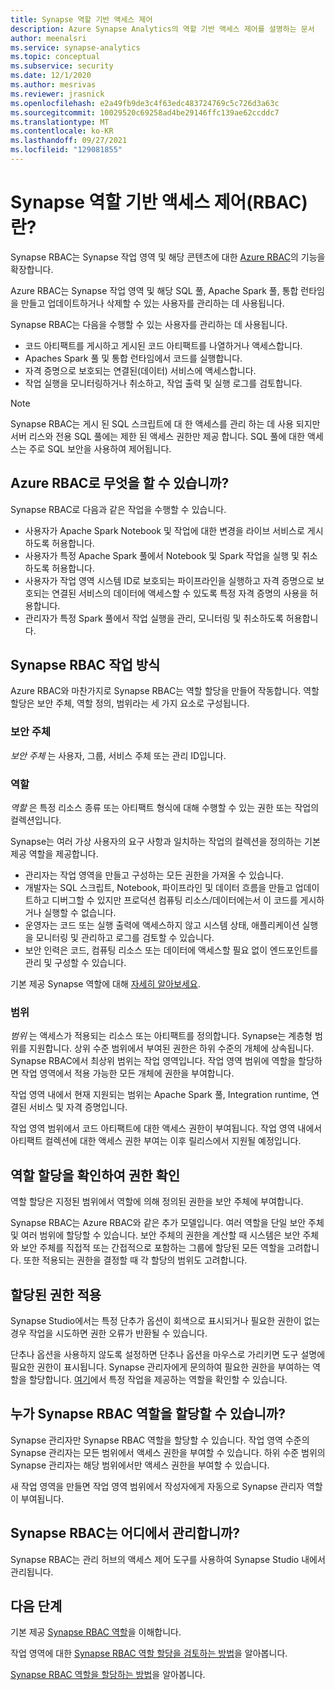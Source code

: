 ```yaml
---
title: Synapse 역할 기반 액세스 제어
description: Azure Synapse Analytics의 역할 기반 액세스 제어를 설명하는 문서
author: meenalsri
ms.service: synapse-analytics
ms.topic: conceptual
ms.subservice: security
ms.date: 12/1/2020
ms.author: mesrivas
ms.reviewer: jrasnick
ms.openlocfilehash: e2a49fb9de3c4f63edc483724769c5c726d3a63c
ms.sourcegitcommit: 10029520c69258ad4be29146ffc139ae62ccddc7
ms.translationtype: MT
ms.contentlocale: ko-KR
ms.lasthandoff: 09/27/2021
ms.locfileid: "129081855"
---
```

# <a name="what-is-synapse-role-based-access-control-rbac"></a>Synapse 역할 기반 액세스 제어(RBAC)란?

Synapse RBAC는 Synapse 작업 영역 및 해당 콘텐츠에 대한 [Azure RBAC](../../role-based-access-control/overview.md)의 기능을 확장합니다. 

Azure RBAC는 Synapse 작업 영역 및 해당 SQL 풀, Apache Spark 풀, 통합 런타임을 만들고 업데이트하거나 삭제할 수 있는 사용자를 관리하는 데 사용됩니다.

Synapse RBAC는 다음을 수행할 수 있는 사용자를 관리하는 데 사용됩니다.
- 코드 아티팩트를 게시하고 게시된 코드 아티팩트를 나열하거나 액세스합니다. 
- Apaches Spark 풀 및 통합 런타임에서 코드를 실행합니다.
- 자격 증명으로 보호되는 연결된(데이터) 서비스에 액세스합니다. 
- 작업 실행을 모니터링하거나 취소하고, 작업 출력 및 실행 로그를 검토합니다.  

>[!Note]
>Synapse RBAC는 게시 된 SQL 스크립트에 대 한 액세스를 관리 하는 데 사용 되지만 서버 리스와 전용 SQL 풀에는 제한 된 액세스 권한만 제공 합니다. SQL 풀에 대한 액세스는 주로 SQL 보안을 사용하여 제어됩니다.

## <a name="what-can-i-do-with-synapse-rbac"></a>Azure RBAC로 무엇을 할 수 있습니까?

Synapse RBAC로 다음과 같은 작업을 수행할 수 있습니다.
  - 사용자가 Apache Spark Notebook 및 작업에 대한 변경을 라이브 서비스로 게시하도록 허용합니다.
  - 사용자가 특정 Apache Spark 풀에서 Notebook 및 Spark 작업을 실행 및 취소하도록 허용합니다.
  - 사용자가 작업 영역 시스템 ID로 보호되는 파이프라인을 실행하고 자격 증명으로 보호되는 연결된 서비스의 데이터에 액세스할 수 있도록 특정 자격 증명의 사용을 허용합니다. 
  - 관리자가 특정 Spark 풀에서 작업 실행을 관리, 모니터링 및 취소하도록 허용합니다.    

## <a name="how-synapse-rbac-works"></a>Synapse RBAC 작업 방식
Azure RBAC와 마찬가지로 Synapse RBAC는 역할 할당을 만들어 작동합니다. 역할 할당은 보안 주체, 역할 정의, 범위라는 세 가지 요소로 구성됩니다.  

### <a name="security-principals"></a>보안 주체

_보안 주체_ 는 사용자, 그룹, 서비스 주체 또는 관리 ID입니다.

### <a name="roles"></a>역할
 
_역할_ 은 특정 리소스 종류 또는 아티팩트 형식에 대해 수행할 수 있는 권한 또는 작업의 컬렉션입니다.

Synapse는 여러 가상 사용자의 요구 사항과 일치하는 작업의 컬렉션을 정의하는 기본 제공 역할을 제공합니다.
- 관리자는 작업 영역을 만들고 구성하는 모든 권한을 가져올 수 있습니다. 
- 개발자는 SQL 스크립트, Notebook, 파이프라인 및 데이터 흐름을 만들고 업데이트하고 디버그할 수 있지만 프로덕션 컴퓨팅 리소스/데이터에는서 이 코드를 게시하거나 실행할 수 없습니다.
- 운영자는 코드 또는 실행 출력에 액세스하지 않고 시스템 상태, 애플리케이션 실행을 모니터링 및 관리하고 로그를 검토할 수 있습니다.
- 보안 인력은 코드, 컴퓨팅 리소스 또는 데이터에 액세스할 필요 없이 엔드포인트를 관리 및 구성할 수 있습니다.

기본 제공 Synapse 역할에 대해 [자세히 알아보세요](./synapse-workspace-synapse-rbac-roles.md). 

### <a name="scopes"></a>범위

_범위_ 는 액세스가 적용되는 리소스 또는 아티팩트를 정의합니다.  Synapse는 계층형 범위를 지원합니다.  상위 수준 범위에서 부여된 권한은 하위 수준의 개체에 상속됩니다.  Synapse RBAC에서 최상위 범위는 작업 영역입니다.  작업 영역 범위에 역할을 할당하면 작업 영역에서 적용 가능한 모든 개체에 권한을 부여합니다.  

작업 영역 내에서 현재 지원되는 범위는 Apache Spark 풀, Integration runtime, 연결된 서비스 및 자격 증명입니다. 

작업 영역 범위에서 코드 아티팩트에 대한 액세스 권한이 부여됩니다.  작업 영역 내에서 아티팩트 컬렉션에 대한 액세스 권한 부여는 이후 릴리스에서 지원될 예정입니다.

## <a name="resolving-role-assignments-to-determine-permissions"></a>역할 할당을 확인하여 권한 확인

역할 할당은 지정된 범위에서 역할에 의해 정의된 권한을 보안 주체에 부여합니다.

Synapse RBAC는 Azure RBAC와 같은 추가 모델입니다. 여러 역할을 단일 보안 주체 및 여러 범위에 할당할 수 있습니다. 보안 주체의 권한을 계산할 때 시스템은 보안 주체와 보안 주체를 직접적 또는 간접적으로 포함하는 그룹에 할당된 모든 역할을 고려합니다.  또한 적용되는 권한을 결정할 때 각 할당의 범위도 고려합니다.  

## <a name="enforcing-assigned-permissions"></a>할당된 권한 적용

Synapse Studio에서는 특정 단추가 옵션이 회색으로 표시되거나 필요한 권한이 없는 경우 작업을 시도하면 권한 오류가 반환될 수 있습니다. 

단추나 옵션을 사용하지 않도록 설정하면 단추나 옵션을 마우스로 가리키면 도구 설명에 필요한 권한이 표시됩니다.  Synapse 관리자에게 문의하여 필요한 권한을 부여하는 역할을 할당합니다. [여기](./synapse-workspace-synapse-rbac-roles.md)에서 특정 작업을 제공하는 역할을 확인할 수 있습니다.

## <a name="who-can-assign-synapse-rbac-roles"></a>누가 Synapse RBAC 역할을 할당할 수 있습니까?

Synapse 관리자만 Synapse RBAC 역할을 할당할 수 있습니다.  작업 영역 수준의 Synapse 관리자는 모든 범위에서 액세스 권한을 부여할 수 있습니다.  하위 수준 범위의 Synapse 관리자는 해당 범위에서만 액세스 권한을 부여할 수 있습니다. 

새 작업 영역을 만들면 작업 영역 범위에서 작성자에게 자동으로 Synapse 관리자 역할이 부여됩니다.   

## <a name="where-do-i-manage-synapse-rbac"></a>Synapse RBAC는 어디에서 관리합니까?

Synapse RBAC는 관리 허브의 액세스 제어 도구를 사용하여 Synapse Studio 내에서 관리됩니다. 

## <a name="next-steps"></a>다음 단계

기본 제공 [Synapse RBAC 역할](./synapse-workspace-synapse-rbac-roles.md)을 이해합니다.

작업 영역에 대한 [Synapse RBAC 역할 할당을 검토하는 방법](./how-to-review-synapse-rbac-role-assignments.md)을 알아봅니다.

[Synapse RBAC 역할을 할당하는 방법](./how-to-manage-synapse-rbac-role-assignments.md)을 알아봅니다.